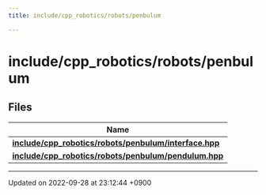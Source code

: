 ```yaml
---
title: include/cpp_robotics/robots/penbulum

---
```


# include/cpp_robotics/robots/penbulum



## Files

| Name           |
| -------------- |
| **[include/cpp_robotics/robots/penbulum/interface.hpp](/cpp_robotics/doxybook/Files/penbulum_2interface_8hpp/#file-interface.hpp)**  |
| **[include/cpp_robotics/robots/penbulum/pendulum.hpp](/cpp_robotics/doxybook/Files/pendulum_8hpp/#file-pendulum.hpp)**  |






-------------------------------

Updated on 2022-09-28 at 23:12:44 +0900
